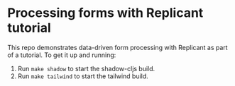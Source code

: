 # Processing forms with Replicant tutorial

This repo demonstrates data-driven form processing with Replicant as part of a
tutorial. To get it up and running:

1. Run `make shadow` to start the shadow-cljs build.
2. Run `make tailwind` to start the tailwind build.
